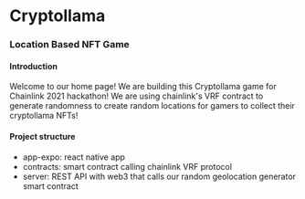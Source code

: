 # Cryptollama 
### Location Based NFT Game

#### Introduction
Welcome to our home page! We are building this Cryptollama game for Chainlink 2021 hackathon!
We are using chainlink's VRF contract to generate randomness to create random locations
for gamers to collect their cryptollama NFTs!

#### Project structure
* app-expo: react native app
* contracts: smart contract calling chainlink VRF protocol
* server: REST API with web3 that calls our random geolocation generator smart contract

